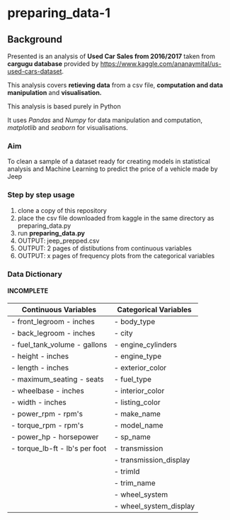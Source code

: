 # preparing_data-1
## Background

Presented is an analysis of __Used Car Sales from 2016/2017__ taken from __cargugu database__ provided by https://www.kaggle.com/ananaymital/us-used-cars-dataset.

This analysis covers __retieving data__ from a csv file, __computation and data manipulation__ and __visualisation.__

This analysis is based purely in Python

It uses _Pandas_ and _Numpy_ for data manipulation and computation, _matplotlib_ and _seaborn_ for visualisations.

### Aim

To clean a sample of a dataset ready for creating models in statistical analysis and Machine Learning to predict the price of a vehicle made by Jeep

### Step by step usage
1. clone a copy of this repository
1. place the csv file downloaded from kaggle in the same directory as preparing_data.py
1. run __preparing_data.py__
1. OUTPUT: jeep_prepped.csv
1. OUTPUT: 2 pages of distibutions from continuous variables
1. OUTPUT: x pages of frequency plots from the categorical variables

### Data Dictionary
#### INCOMPLETE
| Continuous Variables | Categorical Variables |
| ----------------- | ------------------- |
| - front_legroom - inches | - body_type | 
| - back_legroom - inches | - city |
| - fuel_tank_volume - gallons |  - engine_cylinders |
| - height - inches | - engine_type |
| - length - inches | - exterior_color |
| - maximum_seating - seats | - fuel_type |
| - wheelbase - inches | - interior_color |
| - width - inches | - listing_color |
| - power_rpm - rpm's | - make_name |
| - torque_rpm - rpm's | - model_name |
| - power_hp - horsepower | - sp_name |
| - torque_lb-ft - lb's per foot | - transmission |
| | - transmission_display |
| | - trimId |
| |- trim_name |
| |- wheel_system |
| |- wheel_system_display |
